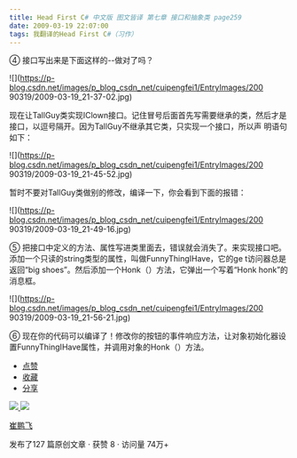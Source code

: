 ```yaml
---
title: Head First C# 中文版 图文皆译 第七章 接口和抽象类 page259
date: 2009-03-19 22:07:00
tags: 我翻译的Head First C#（习作）
---
```

④  接口写出来是下面这样的--做对了吗？

  

![](https://p-blog.csdn.net/images/p_blog_csdn_net/cuipengfei1/EntryImages/200
90319/2009-03-19_21-37-02.jpg)

现在让TallGuy类实现IClown接口。记住冒号后面首先写需要继承的类，然后才是接口，以逗号隔开。因为TallGuy不继承其它类，只实现一个接口，所以声
明语句如下：

  

![](https://p-blog.csdn.net/images/p_blog_csdn_net/cuipengfei1/EntryImages/200
90319/2009-03-19_21-45-52.jpg)

暂时不要对TallGuy类做别的修改，编译一下，你会看到下面的报错：

  

![](https://p-blog.csdn.net/images/p_blog_csdn_net/cuipengfei1/EntryImages/200
90319/2009-03-19_21-49-16.jpg)

⑤  把接口中定义的方法、属性写进类里面去，错误就会消失了。来实现接口吧。添加一个只读的string类型的属性，叫做FunnyThingIHave，它的ge
t访问器总是返回“big shoes”。然后添加一个Honk（）方法，它弹出一个写着“Honk honk”的消息框。

  

![](https://p-blog.csdn.net/images/p_blog_csdn_net/cuipengfei1/EntryImages/200
90319/2009-03-19_21-56-21.jpg)

⑥  现在你的代码可以编译了！修改你的按钮的事件响应方法，让对象初始化器设置FunnyThingIHave属性，并调用对象的Honk（）方法。

  * [ 点赞  ](javascript:;)
  * [ 收藏  ](javascript:;)
  * [ 分享 ](javascript:;)

[ ![](https://profile.csdnimg.cn/5/2/5/3_cuipengfei1)
![](https://g.csdnimg.cn/static/user-reg-year/1x/11.png)
](https://blog.csdn.net/cuipengfei1)

[ 崔鹏飞 ](https://blog.csdn.net/cuipengfei1)

发布了127 篇原创文章  ·  获赞 8  ·  访问量 74万+

